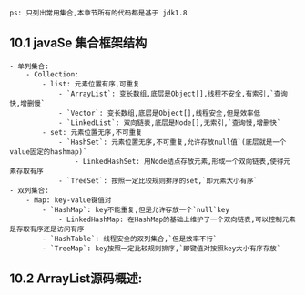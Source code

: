 `ps: 只列出常用集合,本章节所有的代码都是基于 jdk1.8`
## 10.1 javaSe 集合框架结构

    - 单列集合:
        - Collection:
            - list: 元素位置有序,可重复
                - `ArrayList`: 变长数组,底层是Object[],线程不安全,有索引,`查询快,增删慢`
                - `Vector`: 变长数组,底层是Object[],线程安全,但是效率低
                - `LinkedList`: 双向链表,底层是Node[],无索引,`查询慢,增删快`
            - set: 元素位置无序,不可重复
                - `HashSet`: 元素位置无序,不可重复,允许存放null值`(底层就是一个value固定的hashmap)`
                    - LinkedHashSet: 用Node结点存放元素,形成一个双向链表,使得元素存取有序
                - `TreeSet`: 按照一定比较规则排序的set,`即元素大小有序`
    - 双列集合:
        - Map: key-value键值对
            - `HashMap`: key不能重复,但是允许存放一个`null`key
                - LinkedHashMap: 在HashMap的基础上维护了一个双向链表,可以控制元素是存取有序还是访问有序
            - `HashTable`: 线程安全的双列集合,`但是效率不行`
            - `TreeMap`: key按照一定比较规则排序,`即键值对按照key大小有序存放`
      
## 10.2 ArrayList源码概述:

